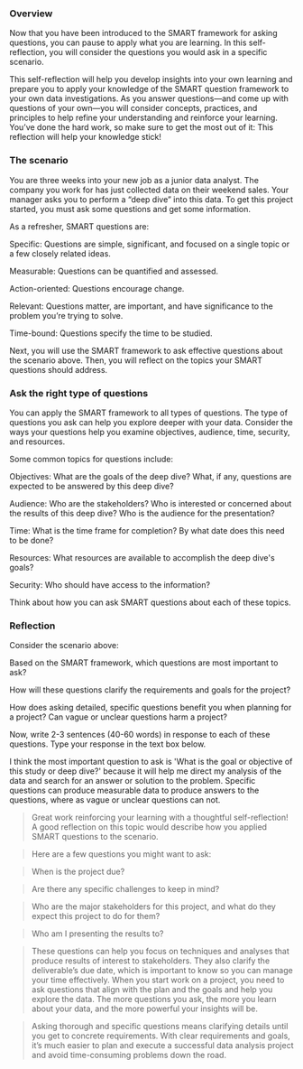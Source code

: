 ### Overview
Now that you have been introduced to the SMART framework for asking questions, you can pause to apply what you are learning. In this self-reflection, you will consider the questions you would ask in a specific scenario. 

This self-reflection will help you develop insights into your own learning and prepare you to apply your knowledge of the SMART question framework to your own data investigations. As you answer questions—and come up with questions of your own—you will consider concepts, practices, and principles to help refine your understanding and reinforce your learning. You’ve done the hard work, so make sure to get the most out of it: This reflection will help your knowledge stick!

### The scenario
You are three weeks into your new job as a junior data analyst. The company you work for has just collected data on their weekend sales. Your manager asks you to perform a “deep dive” into this data. To get this project started, you must ask some questions and get some information.

As a refresher, SMART questions are:

Specific: Questions are simple, significant, and focused on a single topic or a few closely related ideas.

Measurable: Questions can be quantified and assessed.

Action-oriented: Questions encourage change.

Relevant: Questions matter, are important, and have significance to the problem you’re trying to solve. 

Time-bound: Questions specify the time to be studied.

Next, you will use the SMART framework to ask effective questions about the scenario above. Then, you will reflect on the topics your SMART questions should address.

### Ask the right type of questions

You can apply the SMART framework to all types of questions. The type of questions you ask can help you explore deeper with your data. Consider the ways your questions help you examine objectives, audience, time, security, and resources.

Some common topics for questions include: 

Objectives: What are the goals of the deep dive? What, if any, questions are expected to be answered by this deep dive?

Audience: Who are the stakeholders? Who is interested or concerned about the results of this deep dive? Who is the audience for the presentation?

Time: What is the time frame for completion? By what date does this need to be done?

Resources: What resources are available to accomplish the deep dive's goals?

Security: Who should have access to the information?

Think about how you can ask SMART questions about each of these topics.

### Reflection

Consider the scenario above:

Based on the SMART framework, which questions are most important to ask? 

How will these questions clarify the requirements and goals for the project?

How does asking detailed, specific questions benefit you when planning for a project? Can vague or unclear questions harm a project?

Now, write 2-3 sentences (40-60 words) in response to each of these questions. Type your response in the text box below.

I think the most important question to ask is 'What is the goal or objective of this study or deep dive?' because it will help me direct my analysis of the data and search for an answer or solution to the problem.
Specific questions can produce measurable data to produce answers to the questions, where as vague or unclear questions can not.

> Great work reinforcing your learning with a thoughtful self-reflection! A good reflection on this topic would describe how you applied SMART questions to the scenario.

> Here are a few questions you might want to ask:

> When is the project due?

> Are there any specific challenges to keep in mind? 

> Who are the major stakeholders for this project, and what do they expect this project to do for them?

> Who am I presenting the results to?

> These questions can help you focus on techniques and analyses that produce results of interest to stakeholders. They also clarify the deliverable’s due date, which is important to know so you can manage your time effectively. When you start work on a project, you need to ask questions that align with the plan and the goals and help you explore the data. The more questions you ask, the more you learn about your data, and the more powerful your insights will be.

> Asking thorough and specific questions means clarifying details until you get to concrete requirements. With clear requirements and goals, it’s much easier to plan and execute a successful data analysis project and avoid time-consuming problems down the road.



